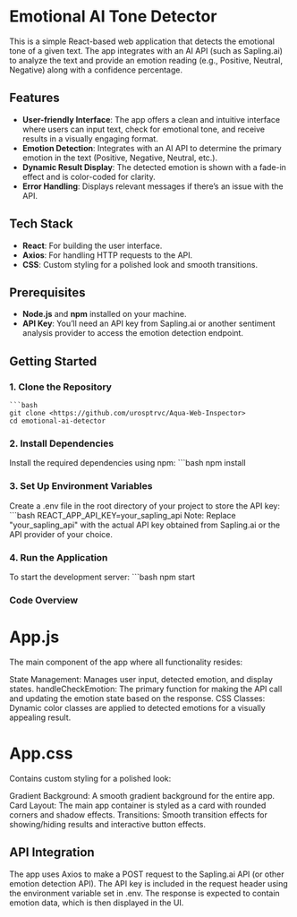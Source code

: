 # Emotional AI Tone Detector

This is a simple React-based web application that detects the emotional tone of a given text. The app integrates with an AI API (such as Sapling.ai) to analyze the text and provide an emotion reading (e.g., Positive, Neutral, Negative) along with a confidence percentage.

## Features
- **User-friendly Interface**: The app offers a clean and intuitive interface where users can input text, check for emotional tone, and receive results in a visually engaging format.
- **Emotion Detection**: Integrates with an AI API to determine the primary emotion in the text (Positive, Negative, Neutral, etc.).
- **Dynamic Result Display**: The detected emotion is shown with a fade-in effect and is color-coded for clarity.
- **Error Handling**: Displays relevant messages if there’s an issue with the API.

## Tech Stack
- **React**: For building the user interface.
- **Axios**: For handling HTTP requests to the API.
- **CSS**: Custom styling for a polished look and smooth transitions.

## Prerequisites
- **Node.js** and **npm** installed on your machine.
- **API Key**: You’ll need an API key from Sapling.ai or another sentiment analysis provider to access the emotion detection endpoint.

## Getting Started

### 1. Clone the Repository
    ```bash
    git clone <https://github.com/urosptrvc/Aqua-Web-Inspector>
    cd emotional-ai-detector

### 2. Install Dependencies
Install the required dependencies using npm:
    ```bash
    npm install

### 3. Set Up Environment Variables
Create a .env file in the root directory of your project to store the API key:
    ```bash
    REACT_APP_API_KEY=your_sapling_api
Note: Replace "your_sapling_api" with the actual API key obtained from Sapling.ai or the API provider of your choice.

### 4. Run the Application
To start the development server:
    ```bash
    npm start

### Code Overview

# App.js
The main component of the app where all functionality resides:

State Management: Manages user input, detected emotion, and display states.
handleCheckEmotion: The primary function for making the API call and updating the emotion state based on the response.
CSS Classes: Dynamic color classes are applied to detected emotions for a visually appealing result.

# App.css
Contains custom styling for a polished look:

Gradient Background: A smooth gradient background for the entire app.
Card Layout: The main app container is styled as a card with rounded corners and shadow effects.
Transitions: Smooth transition effects for showing/hiding results and interactive button effects.

## API Integration
The app uses Axios to make a POST request to the Sapling.ai API (or other emotion detection API). The API key is included in the request header using the environment variable set in .env. The response is expected to contain emotion data, which is then displayed in the UI.

